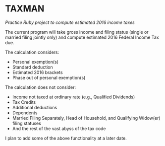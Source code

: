# TAXMAN
*Practice Ruby project to compute estimated 2016 income taxes*    

The current program will take gross income and filing status (single or married filing jointly only) and compute estimated 2016 Federal Income Tax due.

The calculation considers:
+ Personal exemption(s)
+ Standard deduction
+ Estimated 2016 brackets
+ Phase out of personal exemption(s)

The calculation does not consider:
+ Income not taxed at ordinary rate (e.g., Qualified Dividends)
+ Tax Credits
+ Additional deductions
+ Dependents
+ Married Filing Separately, Head of Household, and Qualifying Widow(er) filing statuses
+ And the rest of the vast abyss of the tax code

I plan to add some of the above functionality at a later date.
